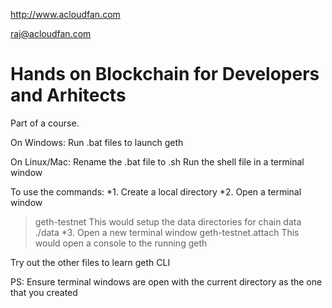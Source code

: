 http://www.acloudfan.com

raj@acloudfan.com

# Hands on Blockchain for Developers and Arhitects

Part of a course.

On Windows:   Run .bat files to launch geth

On Linux/Mac: Rename the .bat file to .sh
              Run the shell file in a terminal window

To use the commands:
*1. Create a local directory
*2. Open a terminal window
   > geth-testnet
   This would setup the data directories for chain data ./data
*3. Open a new terminal window
   > geth-testnet.attach
   This would open a console to the running geth

Try out the other files to learn geth CLI

PS: Ensure terminal windows are open with the current directory as the one that you created

